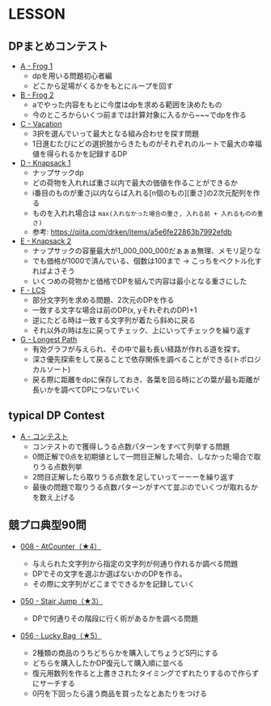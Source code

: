# LESSON

## DPまとめコンテスト

- [A - Frog 1](./dp/a.rs)
  - dpを用いる問題初心者編
  - どこから足場がくるかをもとにループを回す
- [B - Frog 2](./dp/b.rs)
  - aでやった内容をもとに今度はdpを求める範囲を決めたもの
  - 今のところからいくつ前までは計算対象に入るから~~~でdpを作る
- [C - Vacation](./dp/c.rs)
  - 3択を選んでいって最大となる組み合わせを探す問題
  - 1日進むたびにどの選択肢からきたものがそれぞれのルートで最大の幸福値を得られるかを記録するDP
- [D - Knapsack 1](./dp/d.rs)
  - ナップサックdp
  - どの荷物を入れれば重さ以内で最大の価値を作ることができるか
  - i番目のものが重さj以内ならば入れる[n個のもの][重さ]の2次元配列を作る
  - ものを入れれ場合は `max(入れなかった場合の重さ, 入れる前 + 入れるものの重さ)`
  - 参考: https://qiita.com/drken/items/a5e6fe22863b7992efdb
- [E - Knapsack 2](./dp/e.rs)
  - ナップサックの容量最大が1_000_000_000だぁぁぁ無理、メモリ足りな
  - でも価格が1000で済んでいる、個数は100まで -> こっちをベクトル化すればよさそう
  - いくつめの荷物かと価格でDPを組んで内容は最小となる重さにした
- [F - LCS](./dp/f.rs)
  - 部分文字列を求める問題、2次元のDPを作る
  - 一致する文字な場合は前のDP(x, yそれぞれのDP)+1
  - 逆にたどる時は一致する文字列が着たら斜めに戻る
  - それ以外の時は左に戻ってチェック、上にいってチェックを繰り返す
- [G - Longest Path](./dp/g.rs)
  - 有効グラフが与えられ、その中で最も長い経路が作れる道を探す。
  - 深さ優先探索をして戻ることで依存関係を調べることができる(トポロジカルソート)
  - 戻る際に距離をdpに保存しておき、各葉を回る時にどの葉が最も距離が長いかを調べてDPにつないでいく

## typical DP Contest

- [A - コンテスト](./typicalDp/a.rs)
  - コンテストので獲得しうる点数パターンをすべて列挙する問題
  - 0問正解で0点を初期値として一問目正解した場合、しなかった場合で取りうる点数列挙
  - 2問目正解したら取りうる点数を足していってーーーを繰り返す
  - 最後の問題で取りうる点数パターンがすべて並ぶのでいくつが取れるかを数え上げる

## 競プロ典型90問

- [008 - AtCounter（★4）](./typical90/008.rs)
  - 与えられた文字列から指定の文字列が何通り作れるか調べる問題
  - DPでその文字を選ぶか選ばないかのDPを作る。
  - その際に文字列がどこまでできるかを記録していく
- [050 - Stair Jump（★3）](./typical90/050.rs)
  - DPで何通りその階段に行く術があるかを調べる問題

- [056 - Lucky Bag（★5）](./typical90/056.rs)
  - 2種類の商品のうちどちらかを購入してちょうどS円にする
  - どちらを購入したかDP復元して購入順に並べる
  - 復元用数列を作ると上書きされたタイミングでずれたりするので作らずにサーチする
  - 0円を下回ったら違う商品を買ったなとあたりをつける